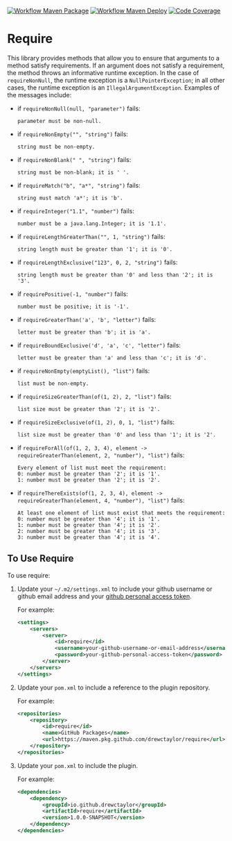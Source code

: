 [![Workflow Maven Package](https://github.com/drewctaylor/require/workflows/workflow-maven-package/badge.svg)](https://github.com/drewctaylor/require/workflows/workflow-maven-package/badge.svg)
[![Workflow Maven Deploy](https://github.com/drewctaylor/require/workflows/workflow-maven-deploy/badge.svg)](https://github.com/drewctaylor/require/workflows/workflow-maven-deploy/badge.svg)
[![Code Coverage](https://codecov.io/gh/drewctaylor/require/branch/master/graph/badge.svg)](https://codecov.io/gh/drewctaylor/require)

# Require

This library provides methods that allow you to ensure that arguments to a method satisfy requirements. If an argument 
does not satisfy a requirement, the method throws an informative runtime exception. In the case of `requireNonNull`, the 
runtime exception is a `NullPointerException`; in all other cases, the runtime exception is an `IllegalArgumentException`. 
Examples of the messages include:

* if `requireNonNull(null, "parameter")` fails: 

  `parameter must be non-null.`

* if `requireNonEmpty("", "string")` fails: 

  `string must be non-empty.`

* if `requireNonBlank(" ", "string")` fails: 

  `string must be non-blank; it is ' '.`

* if `requireMatch("b", "a*", "string")` fails: 

  `string must match 'a*'; it is 'b'.`

* if `requireInteger("1.1", "number")` fails: 

  `number must be a java.lang.Integer; it is '1.1'.`

* if `requireLengthGreaterThan("", 1, "string")` fails: 

  `string length must be greater than '1'; it is '0'.`

* if `requireLengthExclusive("123", 0, 2, "string")` fails: 

  `string length must be greater than '0' and less than '2'; it is '3'.`

* if `requirePositive(-1, "number")` fails: 

  `number must be positive; it is '-1'.`

* if `requireGreaterThan('a', 'b', "letter")` fails: 

  `letter must be greater than 'b'; it is 'a'.`

* if `requireBoundExclusive('d', 'a', 'c', "letter")` fails: 

  `letter must be greater than 'a' and less than 'c'; it is 'd'.`

* if `requireNonEmpty(emptyList(), "list")` fails: 

  `list must be non-empty.`

* if `requireSizeGreaterThan(of(1, 2), 2, "list")` fails: 

  `list size must be greater than '2'; it is '2'.`

* if `requireSizeExclusive(of(1, 2), 0, 1, "list")` fails: 

  `list size must be greater than '0' and less than '1'; it is '2'.`

* if `requireForAll(of(1, 2, 3, 4), element -> requireGreaterThan(element, 2, "number"), "list")` fails: 

  ```
  Every element of list must meet the requirement:
  0: number must be greater than '2'; it is '1'.
  1: number must be greater than '2'; it is '2'.
  ```

* if `requireThereExists(of(1, 2, 3, 4), element -> requireGreaterThan(element, 4, "number"), "list")` fails: 

  ```
  At least one element of list must exist that meets the requirement:
  0: number must be greater than '4'; it is '1'.
  1: number must be greater than '4'; it is '2'.
  2: number must be greater than '4'; it is '3'.
  3: number must be greater than '4'; it is '4'.
  ```
    
## To Use Require

To use require:

1) Update your `~/.m2/settings.xml` to include your github username or github email address and your [github personal access token](https://help.github.com/en/github/authenticating-to-github/creating-a-personal-access-token-for-the-command-line).

    For example:

    ```xml
    <settings>
        <servers>
            <server>
                <id>require</id>
                <username>your-github-username-or-email-address</username>
                <password>your-github-personal-access-token</password>
            </server>
        </servers>
    </settings>
    ```

2) Update your `pom.xml` to include a reference to the plugin repository.

    For example:

    ```xml
    <repositories>
        <repository>
            <id>require</id>
            <name>GitHub Packages</name>
            <url>https://maven.pkg.github.com/drewctaylor/require</url>
        </repository>
    </repositories>
    ```

3) Update your `pom.xml` to include the plugin. 

    For example:
    
    ```xml
    <dependencies>
        <dependency>
            <groupId>io.github.drewctaylor</groupId>
            <artifactId>require</artifactId>
            <version>1.0.0-SNAPSHOT</version>
        </dependency>
    </dependencies>
    ```
